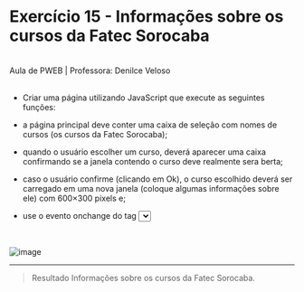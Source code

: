 # Exercício 15 - Informações sobre os cursos da Fatec Sorocaba

<br>
Aula de PWEB | Professora: Denilce Veloso
<br>
<br>


* Criar uma página utilizando JavaScript que execute as seguintes funções: 

* a página principal deve conter uma caixa de seleção com nomes de cursos (os cursos da Fatec Sorocaba);

* quando o usuário escolher um curso, deverá aparecer uma caixa confirmando se a janela contendo o curso 
deve realmente sera berta;

* caso o usuário confirme (clicando em Ok), o curso escolhido deverá ser carregado em uma nova janela 
(coloque algumas informações sobre ele) com 600×300 pixels e;

* use o evento onchange do tag <select> para carregar o curso escolhido.

<br>
  

![image](https://user-images.githubusercontent.com/78798697/174394696-4e92bff6-cf33-49a6-bab6-0ba39fc087e0.png)

________________________________________________________________________________________________________________________________________________________________

> Resultado Informações sobre os cursos da Fatec Sorocaba. 

  
